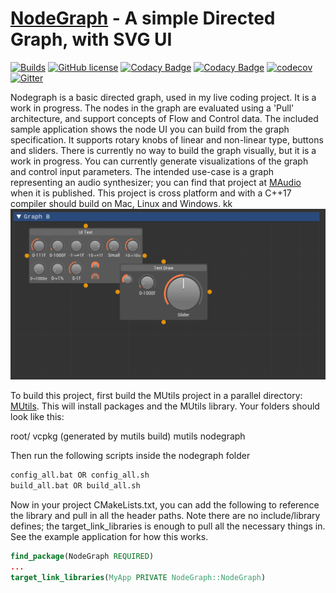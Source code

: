 [NodeGraph](https://github.com/Rezonality/nodegraph) - A simple Directed Graph, with SVG UI
===================================================================================================
[![Builds](https://github.com/Rezonality/nodegraph/workflows/Builds/badge.svg)](https://github.com/Rezonality/nodegraph/actions?query=workflow%3ABuilds)
[![GitHub license](https://img.shields.io/badge/license-MIT-blue.svg)](https://github.com/Rezonality/nodegraph/blob/master/LICENSE)
[![Codacy Badge](https://app.codacy.com/project/badge/Grade/c6ec28a8cd2d4ca0a7f3d087846c0c77)](https://www.codacy.com/gh/Rezonality/nodegraph/dashboard?utm_source=github.com&amp;utm_medium=referral&amp;utm_content=Rezonality/nodegraph&amp;utm_campaign=Badge_Grade)
[![Codacy Badge](https://app.codacy.com/project/badge/Coverage/c6ec28a8cd2d4ca0a7f3d087846c0c77)](https://www.codacy.com/gh/Rezonality/nodegraph/dashboard?utm_source=github.com&utm_medium=referral&utm_content=Rezonality/nodegraph&utm_campaign=Badge_Coverage)
[![codecov](https://codecov.io/gh/Rezonality/nodegraph/branch/master/graph/badge.svg?token=d1WiVAVDAC)](https://codecov.io/gh/Rezonality/nodegraph)
[![Gitter](https://badges.gitter.im/Rezonality/Nodegraph.svg)](https://gitter.im/Rezonality/Nodegraph?utm_source=badge&utm_medium=badge&utm_campaign=pr-badge)

Nodegraph is a basic directed graph, used in my live coding project.  It is a work in progress.  The nodes in the graph are evaluated using a 'Pull' architecture, and support concepts of Flow and Control data.  The included sample application shows the node UI you can build from the graph specification. It supports rotary knobs of linear and non-linear type, buttons and sliders.  There is currently no way to build the graph visually, but it is a work in progress.  You can currently generate visualizations of the graph and control input parameters.  The intended use-case is a graph representing an audio synthesizer; you can find that project at [MAudio](https://github.com/Rezonality/MAudio) when it is published.  This project is cross platform and with a C++17 compiler should build on Mac, Linux and Windows.
kk
![ImGui](screenshots/sample.png)

To build this project, first build the MUtils project in a parallel directory: [MUtils](https://github.com/Rezonality/MUtils).  This will install packages and the MUtils library.
Your folders should look like this:

root/
  vcpkg (generated by mutils build)
  mutils
  nodegraph

Then run the following scripts inside the nodegraph folder

``` bash
config_all.bat OR config_all.sh
build_all.bat OR build_all.sh
```

Now in your project CMakeLists.txt, you can add the following to reference the library and pull in all the header paths.  Note there are no include/library defines; the target_link_libraries is enough to pull all the necessary things in.  See the example application for how this works.

``` cmake
find_package(NodeGraph REQUIRED)
...
target_link_libraries(MyApp PRIVATE NodeGraph::NodeGraph)
```


